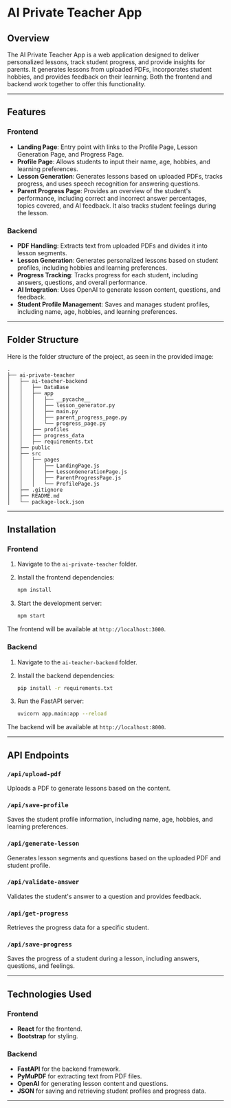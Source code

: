 
# AI Private Teacher App

## Overview

The AI Private Teacher App is a web application designed to deliver personalized lessons, track student progress, and provide insights for parents. It generates lessons from uploaded PDFs, incorporates student hobbies, and provides feedback on their learning. Both the frontend and backend work together to offer this functionality.

---

## Features

### Frontend

- **Landing Page**: Entry point with links to the Profile Page, Lesson Generation Page, and Progress Page.
- **Profile Page**: Allows students to input their name, age, hobbies, and learning preferences.
- **Lesson Generation**: Generates lessons based on uploaded PDFs, tracks progress, and uses speech recognition for answering questions.
- **Parent Progress Page**: Provides an overview of the student's performance, including correct and incorrect answer percentages, topics covered, and AI feedback. It also tracks student feelings during the lesson.

### Backend

- **PDF Handling**: Extracts text from uploaded PDFs and divides it into lesson segments.
- **Lesson Generation**: Generates personalized lessons based on student profiles, including hobbies and learning preferences.
- **Progress Tracking**: Tracks progress for each student, including answers, questions, and overall performance.
- **AI Integration**: Uses OpenAI to generate lesson content, questions, and feedback.
- **Student Profile Management**: Saves and manages student profiles, including name, age, hobbies, and learning preferences.

---

## Folder Structure

Here is the folder structure of the project, as seen in the provided image:

```
.
├── ai-private-teacher
│   ├── ai-teacher-backend
│   │   ├── DataBase
│   │   ├── app
│   │   │   ├── __pycache__
│   │   │   ├── lesson_generator.py
│   │   │   ├── main.py
│   │   │   ├── parent_progress_page.py
│   │   │   └── progress_page.py
│   │   ├── profiles
│   │   ├── progress_data
│   │   ├── requirements.txt
│   ├── public
│   ├── src
│   │   ├── pages
│   │   │   ├── LandingPage.js
│   │   │   ├── LessonGenerationPage.js
│   │   │   ├── ParentProgressPage.js
│   │   │   └── ProfilePage.js
│   ├── .gitignore
│   ├── README.md
│   └── package-lock.json
```

---

## Installation

### Frontend

1. Navigate to the `ai-private-teacher` folder.
2. Install the frontend dependencies:

   ```bash
   npm install
   ```

3. Start the development server:

   ```bash
   npm start
   ```

The frontend will be available at `http://localhost:3000`.

### Backend

1. Navigate to the `ai-teacher-backend` folder.
2. Install the backend dependencies:

   ```bash
   pip install -r requirements.txt
   ```

3. Run the FastAPI server:

   ```bash
   uvicorn app.main:app --reload
   ```

The backend will be available at `http://localhost:8000`.

---

## API Endpoints

### `/api/upload-pdf`
Uploads a PDF to generate lessons based on the content.

### `/api/save-profile`
Saves the student profile information, including name, age, hobbies, and learning preferences.

### `/api/generate-lesson`
Generates lesson segments and questions based on the uploaded PDF and student profile.

### `/api/validate-answer`
Validates the student's answer to a question and provides feedback.

### `/api/get-progress`
Retrieves the progress data for a specific student.

### `/api/save-progress`
Saves the progress of a student during a lesson, including answers, questions, and feelings.

---

## Technologies Used

### Frontend
- **React** for the frontend.
- **Bootstrap** for styling.

### Backend
- **FastAPI** for the backend framework.
- **PyMuPDF** for extracting text from PDF files.
- **OpenAI** for generating lesson content and questions.
- **JSON** for saving and retrieving student profiles and progress data.

---

